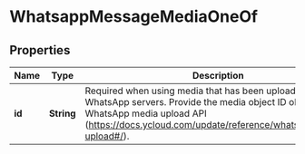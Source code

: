 

# WhatsappMessageMediaOneOf


## Properties

| Name | Type | Description | Notes |
|------------ | ------------- | ------------- | -------------|
|**id** | **String** | Required when using media that has been uploaded to WhatsApp servers.  Provide the media object ID obtained from WhatsApp media upload API (https://docs.ycloud.com/update/reference/whatsapp_media-upload#/). |  |



